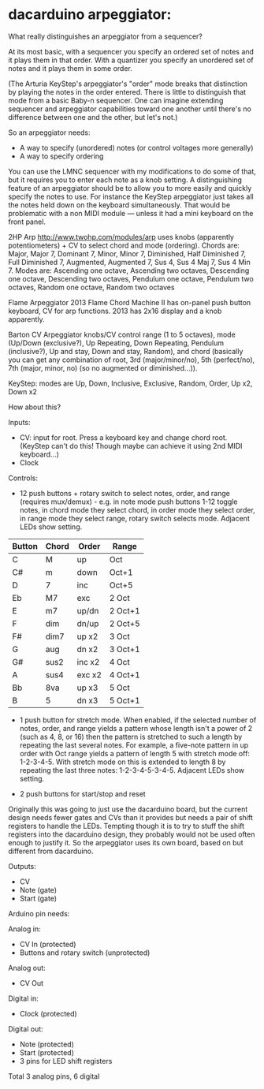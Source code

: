 # dacarduino arpeggiator:

What really distinguishes an arpeggiator from a sequencer?

At its most basic, with a sequencer you specify an ordered set of notes and it plays them in that order. With a quantizer you specify an unordered set of notes and it plays them in some order.

(The Arturia KeyStep's arpeggiator's "order" mode breaks that distinction by playing the notes in the order entered. There is little to distinguish that mode from a basic Baby-n sequencer. One can imagine extending sequencer and arpeggiator capabilities toward one another until there's no difference between one and the other, but let's not.)

So an arpeggiator needs:
- A way to specify (unordered) notes (or control voltages more generally)
- A way to specify ordering

You can use the LMNC sequencer with my modifications to do some of that, but it requires you to enter each note as a knob setting. A distinguishing feature of an arpeggiator should be to allow you to more easily and quickly specify the notes to use. For instance the KeyStep arpeggiator just takes all the notes held down on the keyboard simultaneously. That would be problematic with a non MIDI module — unless it had a mini keyboard on the front panel. 

2HP Arp http://www.twohp.com/modules/arp
uses knobs (apparently potentiometers) + CV to select chord and mode (ordering). Chords are: Major, Major 7, Dominant 7, Minor, Minor 7, Diminished, Half Diminished 7, Full Diminished 7, Augmented, Augmented 7, Sus 4, Sus 4 Maj 7, Sus 4 Min 7. Modes are: Ascending one octave, Ascending two octaves, Descending one octave, Descending two octaves, Pendulum one octave, Pendulum two octaves, Random one octave, Random two octaves

Flame Arpeggiator 2013
Flame Chord Machine II 
has on-panel push button keyboard, CV for arp functions. 2013 has 2x16 display and a knob apparently.

Barton CV Arpeggiator
knobs/CV control range (1 to 5 octaves), mode (Up/Down (exclusive?), Up Repeating, Down Repeating, Pendulum (inclusive?), Up and stay, Down and stay, Random), and chord (basically you can get any combination of root, 3rd (major/minor/no), 5th (perfect/no), 7th (major, minor, no) (so no augmented or diminished...)).

KeyStep:
modes are Up, Down, Inclusive, Exclusive, Random, Order, Up x2, Down x2

How about this?

Inputs:

- CV: input for root. Press a keyboard key and change chord root. (KeyStep can't do this! Though maybe can achieve it using 2nd MIDI keyboard...)
- Clock

Controls:

- 12 push buttons + rotary switch to select notes, order, and range (requires mux/demux) - e.g. in note mode push buttons 1-12 toggle notes, in chord mode they select chord, in order mode they select order, in range mode they select range, rotary switch selects mode. Adjacent LEDs show setting.

 | Button | Chord | Order   | Range   |
 |--------|-------|---------|---------|
 | C      |  M    |  up     | Oct     |
 | C#     |  m    |  down   | Oct+1   |
 | D      |  7    |  inc    | Oct+5   |
 | Eb     |  M7   |  exc    | 2 Oct   |
 | E      |  m7   |  up/dn  | 2 Oct+1 |
 | F      |  dim  |  dn/up  | 2 Oct+5 |
 | F#     |  dim7 |  up x2  | 3 Oct   |
 | G      |  aug  |  dn x2  | 3 Oct+1 |
 | G#     |  sus2 |  inc x2 | 4 Oct   |
 | A      |  sus4 |  exc x2 | 4 Oct+1 |
 | Bb     |  8va  |  up x3  | 5 Oct   |
 | B      |  5    |  dn x3  | 5 Oct+1 |
 
 - 1 push button for stretch mode. When enabled, if the selected number of notes, order, and range yields a pattern whose length isn't a power of 2 (such as 4, 8, or 16) then the pattern is stretched to such a length by repeating the last several notes. For example, a five-note pattern in up order with Oct range yields a pattern of length 5 with stretch mode off: 1-2-3-4-5. With stretch mode on this is extended to length 8 by repeating the last three notes: 1-2-3-4-5-3-4-5. Adjacent LEDs show setting.
 
 - 2 push buttons for start/stop and reset

Originally this was going to just use the dacarduino board, but the current design needs fewer gates and CVs than it provides but needs a pair of shift registers to handle the LEDs. Tempting though it is to try to stuff the shift registers into the dacarduino design, they probably would not be used often enough to justify it. So the arpeggiator uses its own board, based on but different from dacarduino.


Outputs:

- CV
- Note (gate)
- Start (gate)

Arduino pin needs:

Analog in:

- CV In (protected)
- Buttons and rotary switch (unprotected)

Analog out:

- CV Out

Digital in:

- Clock (protected)

Digital out:

- Note (protected)
- Start (protected)
- 3 pins for LED shift registers

Total 3 analog pins, 6 digital

